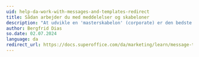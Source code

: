 ```yaml
---
uid: help-da-work-with-messages-and-templates-redirect
title: Sådan arbejder du med meddelelser og skabeloner
description: "At udvikle en 'masterskabelon' (corporate) er den bedste måde til at sikre, at alle dine mailudsendelser ser godt ud, har det samme design og afspejler dit brand."
author: Bergfrid Dias
so.date: 02.07.2024
language: da
redirect_url: https://docs.superoffice.com/da/marketing/learn/message-templates.html
---
```

